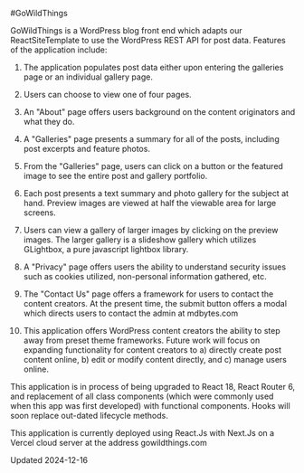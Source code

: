 #GoWildThings

GoWildThings is a WordPress blog front end which adapts our ReactSiteTemplate to use the WordPress REST API for post data. Features of the application include:

1.  The application populates post data either upon entering the galleries page or an individual gallery page.

2.  Users can choose to view one of four pages.

3.  An "About" page offers users background on the content originators and what they do.

4.  A "Galleries" page presents a summary for all of the posts, including post excerpts and feature photos.

5.  From the "Galleries" page, users can click on a button or the featured image to see the entire post and gallery portfolio.

6.  Each post presents a text summary and photo gallery for the subject at hand. Preview images are viewed at half the viewable area for large screens.

7.  Users can view a gallery of larger images by clicking on the preview images. The larger gallery is a slideshow gallery which utilizes GLightbox, a pure javascript lightbox library.

8.  A "Privacy" page offers users the ability to understand security issues such as cookies utilized, non-personal information gathered, etc.

9.  The "Contact Us" page offers a framework for users to contact the content creators. At the present time, the submit button offers a modal which directs users to contact the admin at mdbytes.com

10. This application offers WordPress content creators the ability to step away from preset theme frameworks. Future work will focus on expanding functionality for content creators to a) directly create post content online, b) edit or modify content directly, and c) manage users online.

This application is in process of being upgraded to React 18, React Router 6, and replacement of all class components (which were commonly used when this app was first developed) with functional components. Hooks will soon replace out-dated lifecycle methods.

This application is currently deployed using React.Js with Next.Js on a Vercel cloud server at the address gowildthings.com

Updated 2024-12-16
